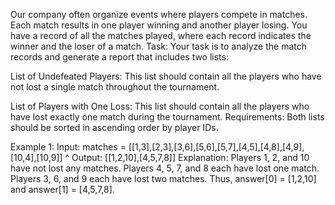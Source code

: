 Our company often organize events where players compete in matches. Each match results in one player winning and another player losing. You have a record of all the matches played, where each record indicates the winner and the loser of a match.
Task:
Your task is to analyze the match records and generate a report that includes two lists:

List of Undefeated Players: This list should contain all the players who have not lost a single match throughout the tournament.

List of Players with One Loss: This list should contain all the players who have lost exactly one match during the tournament.
Requirements:
Both lists should be sorted in ascending order by player IDs.

Example 1:
Input: matches = [[1,3],[2,3],[3,6],[5,6],[5,7],[4,5],[4,8],[4,9],[10,4],[10,9]]
                          ^
Output: [[1,2,10],[4,5,7,8]]
Explanation:
Players 1, 2, and 10 have not lost any matches.
Players 4, 5, 7, and 8 each have lost one match.
Players 3, 6, and 9 each have lost two matches.
Thus, answer[0] = [1,2,10] and answer[1] = [4,5,7,8].